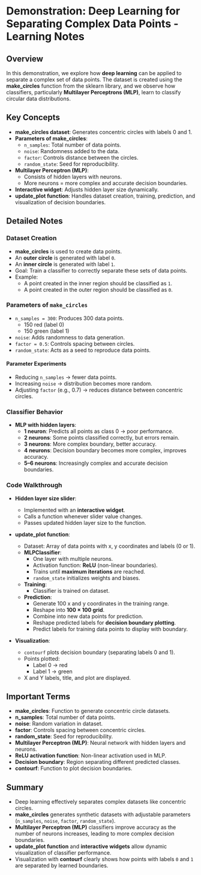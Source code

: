 # Demonstration: Deep Learning for Separating Complex Data Points - Learning Notes

## Overview
In this demonstration, we explore how **deep learning** can be applied to separate a complex set of data points. The dataset is created using the **make_circles** function from the sklearn library, and we observe how classifiers, particularly **Multilayer Perceptrons (MLP)**, learn to classify circular data distributions.

## Key Concepts
- **make_circles dataset**: Generates concentric circles with labels 0 and 1.
- **Parameters of make_circles**:
  - `n_samples`: Total number of data points.
  - `noise`: Randomness added to the data.
  - `factor`: Controls distance between the circles.
  - `random_state`: Seed for reproducibility.
- **Multilayer Perceptron (MLP)**:
  - Consists of hidden layers with neurons.
  - More neurons = more complex and accurate decision boundaries.
- **Interactive widget**: Adjusts hidden layer size dynamically.
- **update_plot function**: Handles dataset creation, training, prediction, and visualization of decision boundaries.

## Detailed Notes

### Dataset Creation
- **make_circles** is used to create data points.
- An **outer circle** is generated with label `0`.
- An **inner circle** is generated with label `1`.
- Goal: Train a classifier to correctly separate these sets of data points.
- Example:
  - A point created in the inner region should be classified as `1`.
  - A point created in the outer region should be classified as `0`.

### Parameters of `make_circles`
- `n_samples = 300`: Produces 300 data points.
  - 150 red (label 0)
  - 150 green (label 1)
- `noise`: Adds randomness to data generation.
- `factor = 0.5`: Controls spacing between circles.
- `random_state`: Acts as a seed to reproduce data points.

#### Parameter Experiments
- Reducing `n_samples` → fewer data points.
- Increasing `noise` → distribution becomes more random.
- Adjusting `factor` (e.g., 0.7) → reduces distance between concentric circles.

### Classifier Behavior
- **MLP with hidden layers**:
  - **1 neuron**: Predicts all points as class 0 → poor performance.
  - **2 neurons**: Some points classified correctly, but errors remain.
  - **3 neurons**: More complex boundary, better accuracy.
  - **4 neurons**: Decision boundary becomes more complex, improves accuracy.
  - **5–6 neurons**: Increasingly complex and accurate decision boundaries.

### Code Walkthrough
- **Hidden layer size slider**:
  - Implemented with an **interactive widget**.
  - Calls a function whenever slider value changes.
  - Passes updated hidden layer size to the function.

- **update_plot function**:
  - Dataset: Array of data points with x, y coordinates and labels (0 or 1).
  - **MLPClassifier**:
    - One layer with multiple neurons.
    - Activation function: **ReLU** (non-linear boundaries).
    - Trains until **maximum iterations** are reached.
    - `random_state` initializes weights and biases.
  - **Training**:
    - Classifier is trained on dataset.
  - **Prediction**:
    - Generate 100 x and y coordinates in the training range.
    - Reshape into **100 × 100 grid**.
    - Combine into new data points for prediction.
    - Reshape predicted labels for **decision boundary plotting**.
    - Predict labels for training data points to display with boundary.

- **Visualization**:
  - `contourf` plots decision boundary (separating labels 0 and 1).
  - Points plotted:
    - Label 0 → red
    - Label 1 → green
  - X and Y labels, title, and plot are displayed.

## Important Terms
- **make_circles**: Function to generate concentric circle datasets.
- **n_samples**: Total number of data points.
- **noise**: Random variation in dataset.
- **factor**: Controls spacing between concentric circles.
- **random_state**: Seed for reproducibility.
- **Multilayer Perceptron (MLP)**: Neural network with hidden layers and neurons.
- **ReLU activation function**: Non-linear activation used in MLP.
- **Decision boundary**: Region separating different predicted classes.
- **contourf**: Function to plot decision boundaries.

## Summary
- Deep learning effectively separates complex datasets like concentric circles.
- **make_circles** generates synthetic datasets with adjustable parameters (`n_samples`, `noise`, `factor`, `random_state`).
- **Multilayer Perceptron (MLP)** classifiers improve accuracy as the number of neurons increases, leading to more complex decision boundaries.
- **update_plot function** and **interactive widgets** allow dynamic visualization of classifier performance.
- Visualization with **contourf** clearly shows how points with labels `0` and `1` are separated by learned boundaries.
